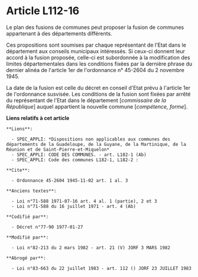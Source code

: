 # Article L112-16

Le plan des fusions de communes peut proposer la fusion de communes appartenant à des départements différents.

Ces propositions sont soumises par chaque représentant de l'Etat dans le département aux conseils municipaux intéressés. Si
ceux-ci donnent leur accord à la fusion proposée, celle-ci est subordonnée à la modification des limites départementales dans
les conditions fixées par la dernière phrase du dernier alinéa de l'article 1er de l'ordonnance n° 45-2604 du 2 novembre
1945.

La date de la fusion est celle du décret en conseil d'Etat prévu à l'article 1er de l'ordonnance susvisée. Les conditions de
la fusion sont fixées par arrêté du représentant de l'Etat dans le département [*commissaire de la République*] auquel
appartient la nouvelle commune [*compétence, forme*].

**Liens relatifs à cet article**

	**Liens**:

	  - SPEC_APPLI: *Dispositions non applicables aux communes des départements de la Guadeloupe, de la Guyane, de la Martinique, de la Réunion et de Saint-Pierre-et-Miquelon*
	  - SPEC_APPLI: CODE DES COMMUNES. - art. L182-1 (Ab)
	  - SPEC_APPLI: Code des communes L182-1, L182-2 :

	**Cite**:

	  - Ordonnance 45-2604 1945-11-02 art. 1 al. 3

	**Anciens textes**:

	  - Loi n°71-588 1971-07-16 art. 4 al. 1 (partie), 2 et 3
	  - Loi n°71-588 du 16 juillet 1971 - art. 4 (Ab)

	**Codifié par**:

	  - Décret n°77-90 1977-01-27

	**Modifié par**:

	  - Loi n°82-213 du 2 mars 1982 - art. 21 (V) JORF 3 MARS 1982

	**Abrogé par**:

	  - Loi n°83-663 du 22 juillet 1983 - art. 112 () JORF 23 JUILLET 1983
